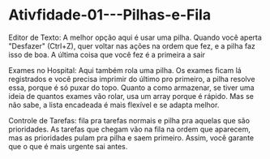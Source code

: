 # Ativfidade-01---Pilhas-e-Fila

Editor de Texto:
A melhor opção aqui é usar uma pilha. Quando você aperta "Desfazer" (Ctrl+Z), quer voltar nas ações na ordem que fez, e a pilha faz isso de boa. A última coisa que você fez é a primeira a sair


Exames no Hospital:
Aqui também rola uma pilha. Os exames ficam lá registrados e você precisa imprimir do último pro primeiro, a pilha resolve essa, porque é só puxar do topo. Quanto a como armazenar, se tiver uma ideia de quantos exames vão rolar, usa um array porque é rápido. Mas se não sabe, a lista encadeada é mais flexível e se adapta melhor.


Controle de Tarefas:
fila pra tarefas normais e pilha pra aquelas que são prioridades. As tarefas que chegam vão na fila na ordem que aparecem, mas as prioridades pulam pra pilha e saem primeiro. Assim, você garante que o que é mais urgente sai antes. 
